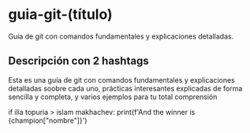 # guia-git-(título)
Guía de git con comandos fundamentales y explicaciones detalladas.

## Descripción con 2 hashtags
Esta es una guía de git con comandos fundamentales y explicaciones detalladas soobre cada uno,
prácticas interesantes explicadas  de forma sencilla y completa, y varios ejemplos para tu total comprensión


if ilia topuria > islam makhachev:
  print(f'And the winner is {champion["nombre"]}')
